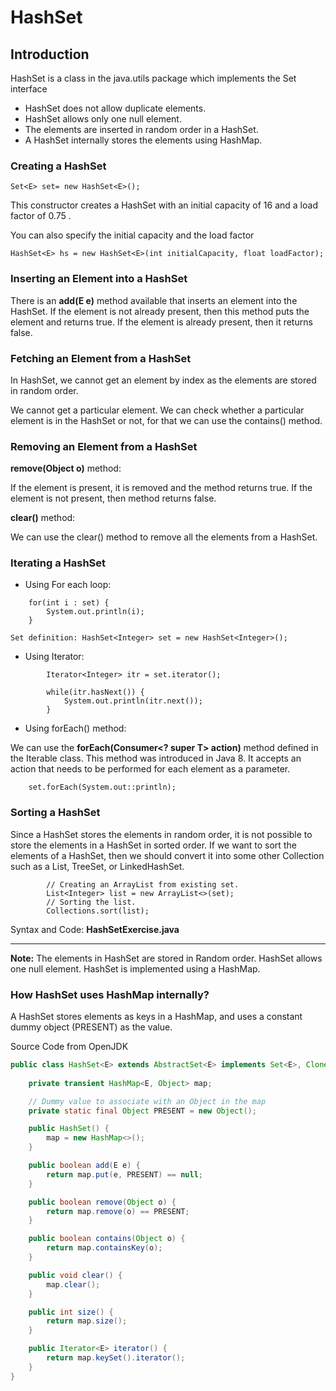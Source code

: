 # HashSet

## Introduction

HashSet is a class in the java.utils package which implements the Set interface

- HashSet does not allow duplicate elements.
- HashSet allows only one null element.
- The elements are inserted in random order in a HashSet.
- A HashSet internally stores the elements using HashMap.

### Creating a HashSet

```
Set<E> set= new HashSet<E>();
```

This constructor creates a HashSet with an initial capacity of 16 and a load factor of 0.75 .

You can also specify the initial capacity and the load factor

```
HashSet<E> hs = new HashSet<E>(int initialCapacity, float loadFactor);
```

### Inserting an Element into a HashSet

There is an **add(E e)** method available that inserts an element into the HashSet. If the element is not already present, then this method puts the element and returns true. If the element is already present, then it returns false.

### Fetching an Element from a HashSet

In HashSet, we cannot get an element by index as the elements are stored in random order.

We cannot get a particular element. We can check whether a particular element is in the HashSet or not, for that we can use the contains() method.

### Removing an Element from a HashSet

**remove(Object o)** method:

If the element is present, it is removed and the method returns true. If the element is not present, then method returns false.

**clear()** method:

We can use the clear() method to remove all the elements from a HashSet.

### Iterating a HashSet

- Using For each loop:

```
    for(int i : set) {
		System.out.println(i);
	}

Set definition: HashSet<Integer> set = new HashSet<Integer>();
```

- Using Iterator:

```
        Iterator<Integer> itr = set.iterator();

		while(itr.hasNext()) {
			System.out.println(itr.next());
		}
```

- Using forEach() method:

We can use the **forEach(Consumer<? super T> action)** method defined in the Iterable class. This method was introduced in Java 8. It accepts an action that needs to be performed for each element as a parameter.

```
    set.forEach(System.out::println);
```

### Sorting a HashSet

Since a HashSet stores the elements in random order, it is not possible to store the elements in a HashSet in sorted order. If we want to sort the elements of a HashSet, then we should convert it into some other Collection such as a List, TreeSet, or LinkedHashSet.

```
        // Creating an ArrayList from existing set.
		List<Integer> list = new ArrayList<>(set);
		// Sorting the list.
		Collections.sort(list);
```

Syntax and Code: **HashSetExercise.java**

---

**Note:** The elements in HashSet are stored in Random order. HashSet allows one null element. HashSet is implemented using a HashMap.

### How HashSet uses HashMap internally?

A HashSet stores elements as keys in a HashMap, and uses a constant dummy object (PRESENT) as the value.

Source Code from OpenJDK

```java
public class HashSet<E> extends AbstractSet<E> implements Set<E>, Cloneable, java.io.Serializable {
    
    private transient HashMap<E, Object> map;

    // Dummy value to associate with an Object in the map
    private static final Object PRESENT = new Object();

    public HashSet() {
        map = new HashMap<>();
    }

    public boolean add(E e) {
        return map.put(e, PRESENT) == null;
    }

    public boolean remove(Object o) {
        return map.remove(o) == PRESENT;
    }

    public boolean contains(Object o) {
        return map.containsKey(o);
    }

    public void clear() {
        map.clear();
    }

    public int size() {
        return map.size();
    }

    public Iterator<E> iterator() {
        return map.keySet().iterator();
    }
}
```



